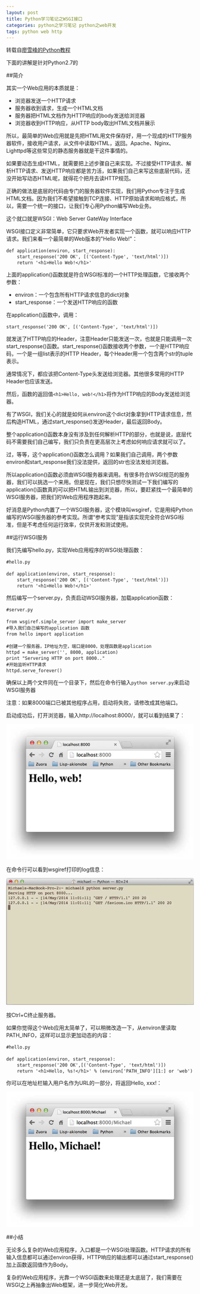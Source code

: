 ```yaml
---
layout: post
title: Python学习笔记之WSGI接口
categories: python之学习笔记 python之web开发
tags: python web http
---
```


转载自[廖雪峰的Python教程](http://www.liaoxuefeng.com/wiki/001374738125095c955c1e6d8bb493182103fac9270762a000/001386832689740b04430a98f614b6da89da2157ea3efe2000)

下面的讲解是针对Python2.7的

##简介

其实一个Web应用的本质就是：

* 浏览器发送一个HTTP请求
* 服务器收到请求，生成一个HTML文档
* 服务器把HTML文档作为HTTP响应的body发送给浏览器
* 浏览器收到HTTP响应，从HTTP body取出HTML文档并展示

所以，最简单的Web应用就是先把HTML用文件保存好，用一个现成的HTTP服务器软件，接收用户请求，从文件中读取HTML，返回。Apache、Nginx、Lighttpd等这些常见的静态服务器就是干这件事情的。

如果要动态生成HTML，就需要把上述步骤自己来实现。不过接受HTTP请求、解析HTTP请求、发送HTTP响应都是苦力活，如果我们自己来写这些底层代码，还没开始写动态HTML呢，就得花个把月去读HTTP规范。

正确的做法是底层的代码由专门的服务器软件实现，我们用Python专注于生成HTML文档。因为我们不希望接触到TCP连接、HTTP原始请求和响应格式，所以，需要一个统一的接口，让我们专心用Python编写Web业务。

这个就口就是WSGI：Web Server GateWay Interface

WSGI接口定义非常简单，它只要求Web开发者实现一个函数，就可以响应HTTP请求。我们来看一个最简单的Web版本的"Hello Web!"：

```
def application(environ, start_response):
    start_response('200 OK', [('Content-Type', 'text/html')])
    return '<h1>Hello Web!</h1>'
```

上面的application()函数就是符合WSGI标准的一个HTTP处理函数，它接收两个参数：

* environ：一个包含所有HTTP请求信息的dict对象
* start_response：一个发送HTTP响应的函数

在application()函数中，调用：

```
start_response('200 OK', [('Content-Type', 'text/html')])
```

就发送了HTTP响应的Header，注意Header只能发送一次，也就是只能调用一次start_response()函数。start_response()函数接收两个参数，一个是HTTP响应码，一个是一组list表示的HTTP Header，每个Header用一个包含两个str的tuple表示。

通常情况下，都应该把Content-Type头发送给浏览器。其他很多常用的HTTP Header也应该发送。

然后，函数的返回值`<h1>Hello, web!</h1>`将作为HTTP响应的Body发送给浏览器。

有了WSGI，我们关心的就是如何从environ这个dict对象拿到HTTP请求信息，然后构造HTML，通过start_response()发送Header，最后返回Body。

整个application()函数本身没有涉及到任何解析HTTP的部分，也就是说，底层代码不需要我们自己编写，我们只负责在更高层次上考虑如何响应请求就可以了。

过，等等，这个application()函数怎么调用？如果我们自己调用，两个参数environ和start_response我们没法提供，返回的str也没法发给浏览器。

所以application()函数必须由WSGI服务器来调用。有很多符合WSGI规范的服务器，我们可以挑选一个来用。但是现在，我们只想尽快测试一下我们编写的application()函数真的可以把HTML输出到浏览器，所以，要赶紧找一个最简单的WSGI服务器，把我们的Web应用程序跑起来。

好消息是Python内置了一个WSGI服务器，这个模块叫wsgiref，它是用纯Python编写的WSGI服务器的参考实现。所谓“参考实现”是指该实现完全符合WSGI标准，但是不考虑任何运行效率，仅供开发和测试使用。

##运行WSGI服务

我们先编写hello.py，实现Web应用程序的WSGI处理函数：

```
#hello.py

def application(environ, start_response):
    start_response('200 OK', [('Content-Type', 'text/html')])
    return '<h1>Hello Web!</h1>'
```

然后编写一个server.py，负责启动WSGI服务器，加载application函数：

```
#server.py

from wsgiref.simple_server import make_server
#导入我们自己编写的application 函数
from hello import application

#创建一个服务器，IP地址为空，端口是8000，处理函数是application
httpd = make_server('', 8000, application)
print "Servering HTTP on port 8000.."
#开始监听HTTP请求
httpd.serve_forever()
```

确保以上两个文件同在一个目录下，然后在命令行输入`python server.py`来启动WSGI服务器

注意：如果8000端口已被其他程序占用，启动将失败，请修改成其他端口。

启动成功后，打开浏览器，输入http://localhost:8000/，就可以看到结果了：

![iamge](../image/2016-01-19/01.jpeg)

在命令行可以看到wsgiref打印的log信息：

![iamge](../image/2016-01-19/02.jpeg)

按Ctrl+C终止服务器。

如果你觉得这个Web应用太简单了，可以稍微改造一下，从environ里读取PATH_INFO，这样可以显示更加动态的内容：

```
#hello.py

def application(environ, start_response):
    start_response('200 OK',[('Content-Type', 'text/html')])
    return '<h1>Hello, %s!</h1>' % (environ['PATH_INFO'][1:] or 'web')
```

你可以在地址栏输入用户名作为URL的一部分，将返回Hello, xxx!：

![iamge](../image/2016-01-19/03.jpeg)

##小结

无论多么复杂的Web应用程序，入口都是一个WSGI处理函数。HTTP请求的所有输入信息都可以通过environ获得，HTTP响应的输出都可以通过start_response()加上函数返回值作为Body。

复杂的Web应用程序，光靠一个WSGI函数来处理还是太底层了，我们需要在WSGI之上再抽象出Web框架，进一步简化Web开发。
